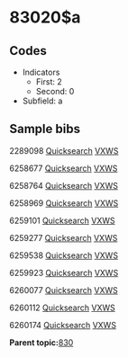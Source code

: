 # 83020$a

## Codes

-   Indicators
    -   First: 2
    -   Second: 0
-   Subfield: a

## Sample bibs

2289098 [Quicksearch](https://search.library.yale.edu/catalog/2289098) [VXWS](http://prodorbis.library.yale.edu:7014/vxws/GetHoldingsService?bibId=2289098)

6258677 [Quicksearch](https://search.library.yale.edu/catalog/6258677) [VXWS](http://prodorbis.library.yale.edu:7014/vxws/GetHoldingsService?bibId=6258677)

6258764 [Quicksearch](https://search.library.yale.edu/catalog/6258764) [VXWS](http://prodorbis.library.yale.edu:7014/vxws/GetHoldingsService?bibId=6258764)

6258969 [Quicksearch](https://search.library.yale.edu/catalog/6258969) [VXWS](http://prodorbis.library.yale.edu:7014/vxws/GetHoldingsService?bibId=6258969)

6259101 [Quicksearch](https://search.library.yale.edu/catalog/6259101) [VXWS](http://prodorbis.library.yale.edu:7014/vxws/GetHoldingsService?bibId=6259101)

6259277 [Quicksearch](https://search.library.yale.edu/catalog/6259277) [VXWS](http://prodorbis.library.yale.edu:7014/vxws/GetHoldingsService?bibId=6259277)

6259538 [Quicksearch](https://search.library.yale.edu/catalog/6259538) [VXWS](http://prodorbis.library.yale.edu:7014/vxws/GetHoldingsService?bibId=6259538)

6259923 [Quicksearch](https://search.library.yale.edu/catalog/6259923) [VXWS](http://prodorbis.library.yale.edu:7014/vxws/GetHoldingsService?bibId=6259923)

6260077 [Quicksearch](https://search.library.yale.edu/catalog/6260077) [VXWS](http://prodorbis.library.yale.edu:7014/vxws/GetHoldingsService?bibId=6260077)

6260112 [Quicksearch](https://search.library.yale.edu/catalog/6260112) [VXWS](http://prodorbis.library.yale.edu:7014/vxws/GetHoldingsService?bibId=6260112)

6260174 [Quicksearch](https://search.library.yale.edu/catalog/6260174) [VXWS](http://prodorbis.library.yale.edu:7014/vxws/GetHoldingsService?bibId=6260174)

**Parent topic:**[830](../../tags/830/830.md)

